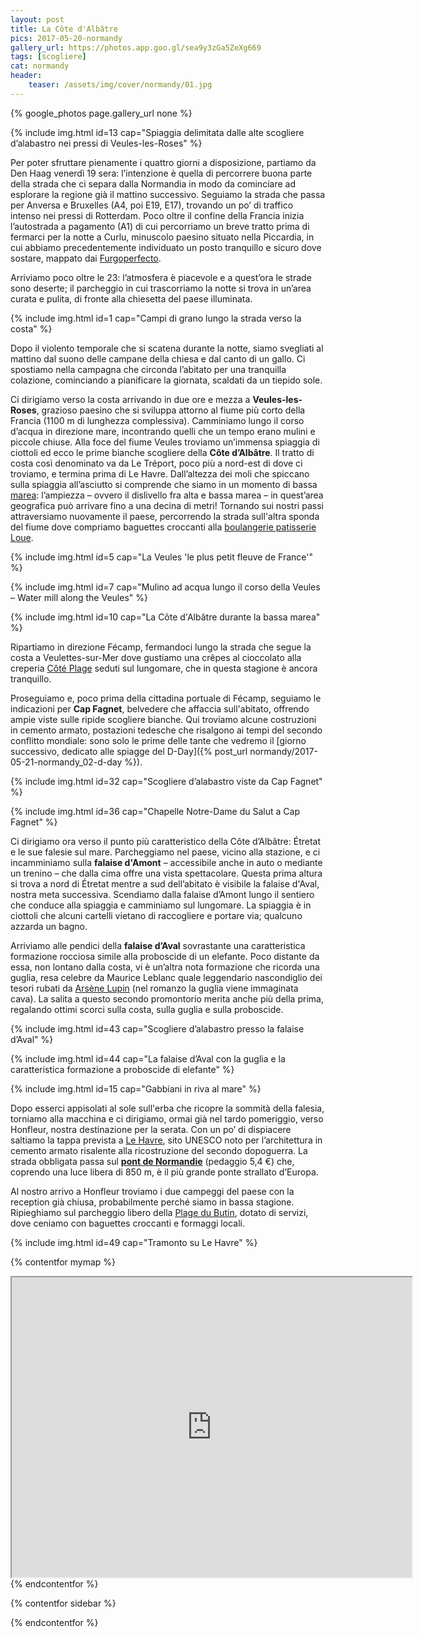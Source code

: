 ```yaml
---
layout: post
title: La Côte d'Albâtre
pics: 2017-05-20-normandy
gallery_url: https://photos.app.goo.gl/sea9y3zGa5ZeXg669
tags: [scogliere]
cat: normandy
header:
    teaser: /assets/img/cover/normandy/01.jpg
---
```


{% google_photos page.gallery_url none %}

{% include img.html id=13 cap="Spiaggia delimitata dalle alte scogliere d’alabastro nei pressi di Veules-les-Roses" %}

Per poter sfruttare pienamente i quattro giorni a disposizione, partiamo da Den Haag venerdì 19 sera: l’intenzione è quella di percorrere buona parte della strada che ci separa dalla Normandia in modo da cominciare ad esplorare la regione già il mattino successivo. Seguiamo la strada che passa per Anversa e Bruxelles (A4, poi E19, E17), trovando un po’ di traffico intenso nei pressi di Rotterdam. Poco oltre il confine della Francia inizia l’autostrada a pagamento (A1) di cui percorriamo un breve tratto prima di fermarci per la notte a Curlu, minuscolo paesino situato nella Piccardia, in cui abbiamo precedentemente individuato un posto tranquillo e sicuro dove sostare, mappato dai [Furgoperfecto](https://www.furgovw.org/index.php?topic=286213.msg3422172#msg3422172).

Arriviamo poco oltre le 23: l’atmosfera è piacevole e a quest’ora le strade sono deserte; il parcheggio in cui trascorriamo la notte si trova in un’area curata e pulita, di fronte alla chiesetta del paese illuminata.

{% include img.html id=1 cap="Campi di grano lungo la strada verso la costa" %}

Dopo il violento temporale che si scatena durante la notte, siamo svegliati al mattino dal suono delle campane della chiesa e dal canto di un gallo. Ci spostiamo nella campagna che circonda l’abitato per una tranquilla colazione, cominciando a pianificare la giornata, scaldati da un tiepido sole.

Ci dirigiamo verso la costa arrivando in due ore e mezza a **Veules-les-Roses**, grazioso paesino che si sviluppa attorno al fiume più corto della Francia (1100 m di lunghezza complessiva). Camminiamo lungo il corso d’acqua in direzione mare, incontrando quelli che un tempo erano mulini e piccole chiuse. Alla foce del fiume Veules troviamo un’immensa spiaggia di ciottoli ed ecco le prime bianche scogliere della **Côte d’Albâtre**. Il tratto di costa così denominato va da Le Tréport, poco più a nord-est di dove ci troviamo, e termina prima di Le Havre. Dall’altezza dei moli che spiccano sulla spiaggia all’asciutto si comprende che siamo in un momento di bassa [marea](http://www.surf-forecast.com/breaks/Veules-Les-Roses/tides/latest): l’ampiezza – ovvero il dislivello fra alta e bassa marea – in quest’area geografica può arrivare fino a una decina di metri! Tornando sui nostri passi attraversiamo nuovamente il paese, percorrendo la strada sull'altra sponda del fiume dove compriamo baguettes croccanti alla [boulangerie patisserie Loue](https://www.google.nl/maps/place/Boulangerie+Patisserie+Loue/@49.8742019,0.7980872,15z/data=!4m2!3m1!1s0x0:0xffb483559bc86e3c?sa=X&ved=0ahUKEwiJsJfIxNvVAhXNZ1AKHZEcDgwQ_BIIdjAK).

{% include img.html id=5 cap="La Veules 'le plus petit fleuve de France'" %}

{% include img.html id=7 cap="Mulino ad acqua lungo il corso della Veules – Water mill along the Veules" %}

{% include img.html id=10 cap="La Côte d'Albâtre durante la bassa marea" %}

Ripartiamo in direzione Fécamp, fermandoci lungo la strada che segue la costa a Veulettes-sur-Mer dove gustiamo una crêpes al cioccolato alla creperia [Côté Plage](https://www.google.nl/maps/place/C%C3%B4t%C3%A9+Plage/@49.8527454,0.599219,15z/data=!4m2!3m1!1s0x0:0x15f013f0dc38107a?sa=X&ved=0ahUKEwjdkJO2yd3VAhVOK1AKHYl-BnUQ_BIIhAEwDg) seduti sul lungomare, che in questa stagione è ancora tranquillo.

Proseguiamo e, poco prima della cittadina portuale di Fécamp, seguiamo le indicazioni per **Cap Fagnet**, belvedere che affaccia sull'abitato, offrendo ampie viste sulle ripide scogliere bianche. Qui troviamo alcune costruzioni in cemento armato, postazioni tedesche che risalgono ai tempi del secondo conflitto mondiale: sono solo le prime delle tante che vedremo il [giorno successivo, dedicato alle spiagge del D-Day]({%  post_url normandy/2017-05-21-normandy_02-d-day %}).

{% include img.html id=32 cap="Scogliere d’alabastro viste da Cap Fagnet" %}

{% include img.html id=36 cap="Chapelle Notre-Dame du Salut a Cap Fagnet" %}

Ci dirigiamo ora verso il punto più caratteristico della Côte d’Albâtre: Étretat e le sue falesie sul mare. Parcheggiamo nel paese, vicino alla stazione, e ci incamminiamo sulla **falaise d'Amont** – accessibile anche in auto o mediante un trenino – che dalla cima offre una vista spettacolare. Questa prima altura si trova a nord di Étretat mentre a sud dell’abitato è visibile la falaise d'Aval, nostra meta successiva. Scendiamo dalla falaise d’Amont lungo il sentiero che conduce alla spiaggia e camminiamo sul lungomare. La spiaggia è in ciottoli che alcuni cartelli vietano di raccogliere e portare via; qualcuno azzarda un bagno.

Arriviamo alle pendici della **falaise d’Aval** sovrastante una caratteristica formazione rocciosa simile alla proboscide di un elefante. Poco distante da essa, non lontano dalla costa, vi è un’altra nota formazione che ricorda una guglia, resa celebre da Maurice Leblanc quale leggendario nascondiglio dei tesori rubati da [Arsène Lupin](https://en.wikipedia.org/wiki/Ars%C3%A8ne_Lupin) (nel romanzo la guglia viene immaginata cava). La salita a questo secondo promontorio merita anche più della prima, regalando ottimi scorci sulla costa, sulla guglia e sulla proboscide.

{% include img.html id=43 cap="Scogliere d’alabastro presso la falaise d’Aval" %}

{% include img.html id=44 cap="La falaise d’Aval con la guglia e la caratteristica formazione a proboscide di elefante" %}

{% include img.html id=15 cap="Gabbiani in riva al mare" %}

Dopo esserci appisolati al sole sull'erba che ricopre la sommità della falesia, torniamo alla macchina e ci dirigiamo, ormai già nel tardo pomeriggio, verso Honfleur, nostra destinazione per la serata. Con un po’ di dispiacere saltiamo la tappa prevista a [Le Havre](http://whc.unesco.org/en/list/1181), sito UNESCO noto per l’architettura in cemento armato risalente alla ricostruzione del secondo dopoguerra. La strada obbligata passa sul [**pont de Normandie**](https://en.wikipedia.org/wiki/Pont_de_Normandie) (pedaggio 5,4 €) che, coprendo una luce libera di 850 m, è il più grande ponte strallato d’Europa.

Al nostro arrivo a Honfleur troviamo i due campeggi del paese con la reception già chiusa, probabilmente perché siamo in bassa stagione. Ripieghiamo sul parcheggio libero della [Plage du Butin](https://www.google.it/maps/place/Plage+du+Butin/@49.4251503,0.2148617,16.9z/data=!4m13!1m7!3m6!1s0x47e033a5e30f5dc5:0x40c14484fbceaf0!2sHonfleur,+France!3b1!8m2!3d49.418762!4d0.233262!3m4!1s0x0:0x7a6a21118e9ec7c2!8m2!3d49.4266698!4d0.2200162), dotato di servizi, dove ceniamo con baguettes croccanti e formaggi locali.

{% include img.html id=49 cap="Tramonto su Le Havre" %}

{% contentfor mymap %}
<iframe src="https://www.google.com/maps/d/embed?mid=1xt_LeQwH7WDZ3UjWT-mjYefG2NI&ehbc=2E312F" width="640" height="480"></iframe>
{% endcontentfor %}

{% contentfor sidebar %}

{% endcontentfor %}
